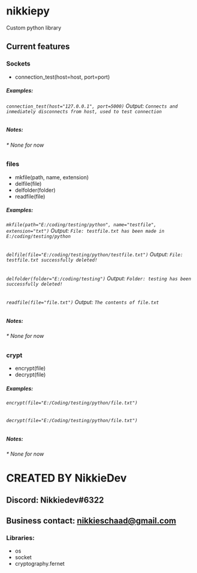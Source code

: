 # nikkiepy
Custom python library

## Current features

### Sockets
* connection_test(host=host, port=port)

##### Examples:
###### `connection_test(host="127.0.0.1", port=5000)` Output: ```Connects and inmediately disconnects from host, used to test connection```
##### Notes:
###### * None *for now*

### files
* mkfile(path, name, extension)
* delfile(file)
* delfolder(folder)
* readfile(file)

##### Examples:
###### `mkfile(path="E:/coding/testing/python", name="testfile", extension="txt")` Output: ```File: testfile.txt has been made in E:/coding/testing/python```
###### `delfile(file="E:/coding/testing/python/testfile.txt")` Output: ```File: testfile.txt successfully deleted!```
###### `delfolder(folder="E:/coding/testing")` Output: ```Folder: testing has been successfully deleted!```
###### `readfile(file="file.txt")` Output: ```The contents of file.txt```
##### Notes:
###### * None *for now*

### crypt
* encrypt(file)
* decrypt(file)

##### Examples:
###### `encrypt(file="E:/Coding/testing/python/file.txt")`
###### `decrypt(file="E:/Coding/testing/python/file.txt")`
##### Notes:
###### * None *for now*


# CREATED BY NikkieDev
## Discord: Nikkiedev#6322
## Business contact: nikkieschaad@gmail.com

### Libraries:
* os
* socket
* cryptography.fernet
